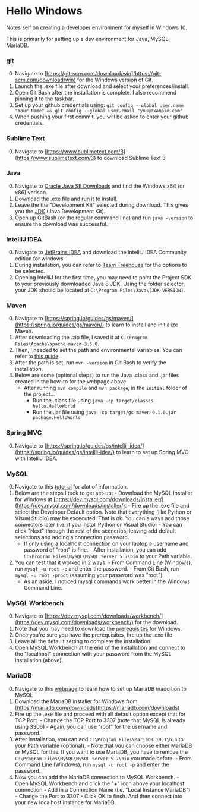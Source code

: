 # Hello Windows
Notes self on creating a developer environment for myself in Windows 10.

This is primarily for setting up a dev environment for Java, MySQL, MariaDB.

### git
  0. Navigate to [https://git-scm.com/download/win](https://git-scm.com/download/win) for the Windows version of Git.
  1. Launch the .exe file after download and select your preferences/install.
  2. Open Git Bash after the installation is complete. I also recommend pinning it to the taskbar.
  3. Set up your github credentials using:
    `git config --global user.name "Your Name" && git config --global user.email "you@example.com"`
  4. When pushing your first commit, you will be asked to enter your github credentials.


### Sublime Text
  0. Navigate to [https://www.sublimetext.com/3](https://www.sublimetext.com/3) to download Sublime Text 3


### Java
  0. Navigate to [Oracle Java SE Downloads](http://www.oracle.com/technetwork/java/javase/downloads/index.html) and find the Windows x64 (or x86) verison.
  1. Download the .exe file and run it to install.
  2. Leave the the "Development Kit" selected during download. This gives you the [JDK](http://stackoverflow.com/questions/11547458/what-is-the-difference-between-jvm-jdk-jre-openjdk) (Java Development Kit).
  3. Open up GitBash (or the regular command line) and run `java -version` to ensure the download was successful.


### IntelliJ IDEA
  0. Navigate to [JetBrains IDEA](https://www.jetbrains.com/idea/) and download the IntelliJ IDEA Community edition for windows.
  1. During installation, you can refer to [Team Treehouse](http://treehouse.github.io/installation-guides/windows/intellij-idea-win.html) for the options to be selected.
  2. Opening IntelliJ for the first time, you may need to point the Project SDK to your previously downloaded Java 8 JDK.
    Using the folder selector, your JDK should be located at `C:\Program Files\Java\[JDK VERSION]`.


### Maven
  0. Navigate to [https://spring.io/guides/gs/maven/](https://spring.io/guides/gs/maven/) to learn to install and initialize Maven.
  1. After downloading the .zip file, I saved it at `C:\Program Files\Apache\apache-maven-3.5.0`.
  2. Then, I needed to set the path and environmental variables. You can refer to [this guide](https://www.mkyong.com/maven/how-to-install-maven-in-windows/).
  3. After the path is set, run `mvn -version` in Git Bash to verify the installation.
  4. Below are some (optional steps) to run the Java .class and .jar files created in the how-to for the webpage above:
      - After running `mvn compile` and `mvn package`, in the `initial` folder of the project...
        - Run the .class file using `java -cp target/classes hello.HelloWorld`
        - Run the .jar file using `java -cp target/gs-maven-0.1.0.jar package.HelloWorld` 


### Spring MVC
  0. Navigate to [https://spring.io/guides/gs/intellij-idea/](https://spring.io/guides/gs/intellij-idea/) to learn to set up Spring MVC with IntelliJ IDEA.


### MySQL
  0. Navigate to this [tutorial](https://corlewsolutions.com/articles/article-21-how-to-install-mysql-server-5-6-on-windows-7-development-machine) for alot of information.
  1. Below are the steps I took to get set-up:
    - Download the MySQL Installer for Windows at [https://dev.mysql.com/downloads/installer/](https://dev.mysql.com/downloads/installer/).
    - Fire up the .exe file and select the Developer Default option. Note that everything (like Python or Visual Studio) may be excecuted. That is ok. You can always add those connectors later (i.e. if you install Python or Visual Studio)
    - You can click "Next" through the rest of the scenerios, leaving add default selections and adding a connection password.
      - If only using a localhost connection on your laptop a username and password of "root" is fine.
    - After installation, you can add `C:\Program Files\MySQL\MySQL Server 5.7\bin` to your Path variable.
  2. You can test that it worked in 2 ways:
    - From Command Line (Windows), run `mysql -u root -p` and enter the password.
    - From Git Bash, run `mysql -u root -proot` (assuming your password was "root").
      - As an aside, I noticed mysql commands work better in the Windows Command Line.


### MySQL Workbench
  0. Navigate to [https://dev.mysql.com/downloads/workbench/](https://dev.mysql.com/downloads/workbench/) for the download.
  1. Note that you may need to download the [prerequisites](https://dev.mysql.com/resources/wb52_prerequisites.html) for Windows.
  2. Once you're sure you have the prerequisites, fire up the .exe file
  3. Leave all the default setting to complete the installation.
  4. Open MySQL Workbench at the end of the installation and connect to the "localhost" connection with your password from the MySQL installation (above).


### MariaDB
  0. Navigate to this [webpage](https://mariadb.com/kb/en/mariadb/installing-mariadb-alongside-mysql/) to learn how to set up MariaDB inaddition to MySQL
  1. Download the MariaDB installer for Windows from [https://mariadb.com/downloads](https://mariadb.com/downloads)
  2. Fire up the .exe file and proceed with all default option except that for TCP Port.
    - Change the TCP Port to 3307 (note that MySQL is already using 3306)
    - Again, you can use "root" for the username and password.
  3. After installation, you can add `C:\Program Files\MariaDB 10.1\bin` to your Path variable (optional).
    - Note that you can choose either MariaDB or MySQL for this. If you want to use MariaDB, you have to remove the `C:\Program Files\MySQL\MySQL Server 5.7\bin` you made before.
    - From Command Line (Windows), run `mysql -u root -p` and enter the password.
  4. Now you can add the MariaDB connection to MySQL Workbench.
    - Open MySQL Workbench and click the "+" icon above your localhost connection
    - Add in a Connection Name (i.e. "Local Instance MariaDB")
    - Change the Port to 3307
    - Click OK to finsh. And then connect into your new localhost instance for MariaDB.